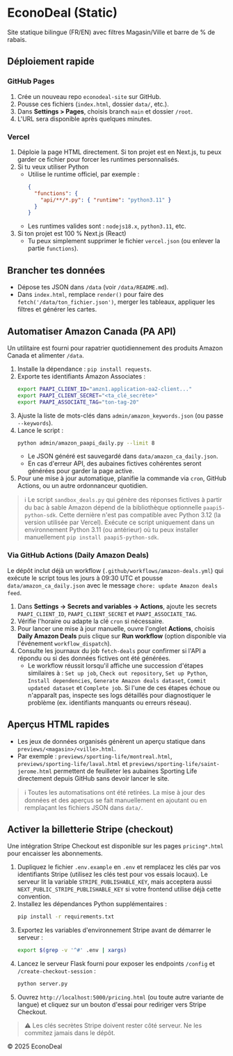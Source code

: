 # EconoDeal (Static)

Site statique bilingue (FR/EN) avec filtres Magasin/Ville et barre de % de rabais.

## Déploiement rapide

### GitHub Pages
1. Crée un nouveau repo `econodeal-site` sur GitHub.
2. Pousse ces fichiers (`index.html`, dossier `data/`, etc.).
3. Dans **Settings > Pages**, choisis branch `main` et dossier `/root`.
4. L'URL sera disponible après quelques minutes.

### Vercel
1. Déploie la page HTML directement. Si ton projet est en Next.js, tu peux garder ce fichier pour forcer les runtimes personnalisés.
2. Si tu veux utiliser Python
   - Utilise le runtime officiel, par exemple :
     ```json
     {
       "functions": {
         "api/**/*.py": { "runtime": "python3.11" }
       }
     }
     ```
   - Les runtimes valides sont : `nodejs18.x`, `python3.11`, etc.
3. Si ton projet est 100 % Next.js (React)
   - Tu peux simplement supprimer le fichier `vercel.json` (ou enlever la partie `functions`).

## Brancher tes données
- Dépose tes JSON dans `/data` (voir `/data/README.md`).
- Dans `index.html`, remplace `render()` pour faire des `fetch('/data/ton_fichier.json')`,
  merger les tableaux, appliquer les filtres et générer les cartes.

## Automatiser Amazon Canada (PA API)
Un utilitaire est fourni pour rapatrier quotidiennement des produits Amazon Canada
et alimenter `/data`.

1. Installe la dépendance : `pip install requests`.
2. Exporte tes identifiants Amazon Associates :
   ```bash
   export PAAPI_CLIENT_ID="amzn1.application-oa2-client..."
   export PAAPI_CLIENT_SECRET="<ta_clé_secrète>"
   export PAAPI_ASSOCIATE_TAG="ton-tag-20"
   ```
3. Ajuste la liste de mots-clés dans `admin/amazon_keywords.json` (ou passe `--keywords`).
4. Lance le script :
   ```bash
   python admin/amazon_paapi_daily.py --limit 8
   ```
   - Le JSON généré est sauvegardé dans `data/amazon_ca_daily.json`.
   - En cas d'erreur API, des aubaines fictives cohérentes seront générées pour garder
     la page active.
5. Pour une mise à jour automatique, planifie la commande via `cron`, GitHub Actions,
   ou un autre ordonnanceur quotidien.

> ℹ️ Le script `sandbox_deals.py` qui génère des réponses fictives à partir du
> bac à sable Amazon dépend de la bibliothèque optionnelle `paapi5-python-sdk`.
> Cette dernière n'est pas compatible avec Python 3.12 (la version utilisée par
> Vercel). Exécute ce script uniquement dans un environnement Python 3.11 (ou
> antérieur) où tu peux installer manuellement `pip install paapi5-python-sdk`.

### Via GitHub Actions (Daily Amazon Deals)

Le dépôt inclut déjà un workflow (`.github/workflows/amazon-deals.yml`) qui exécute
le script tous les jours à 09:30 UTC et pousse `data/amazon_ca_daily.json` avec le
message `chore: update Amazon deals feed`.

1. Dans **Settings → Secrets and variables → Actions**, ajoute les secrets
   `PAAPI_CLIENT_ID`, `PAAPI_CLIENT_SECRET` et `PAAPI_ASSOCIATE_TAG`.
2. Vérifie l'horaire ou adapte la clé `cron` si nécessaire.
3. Pour lancer une mise à jour manuelle, ouvre l'onglet **Actions**, choisis
   **Daily Amazon Deals** puis clique sur **Run workflow** (option disponible via
   l'événement `workflow_dispatch`).
4. Consulte les journaux du job `fetch-deals` pour confirmer si l'API a répondu ou
   si des données fictives ont été générées.
   - Le workflow réussit lorsqu'il affiche une succession d'étapes similaires à :
     `Set up job`, `Check out repository`, `Set up Python`, `Install dependencies`,
     `Generate Amazon deals dataset`, `Commit updated dataset` et `Complete job`.
     Si l'une de ces étapes échoue ou n'apparaît pas, inspecte ses logs détaillés
     pour diagnostiquer le problème (ex. identifiants manquants ou erreurs réseau).

## Aperçus HTML rapides
- Les jeux de données organisés génèrent un aperçu statique dans `previews/<magasin>/<ville>.html`.
- Par exemple : `previews/sporting-life/montreal.html`, `previews/sporting-life/laval.html` et
  `previews/sporting-life/saint-jerome.html` permettent de feuilleter les aubaines Sporting Life
  directement depuis GitHub sans devoir lancer le site.

> ℹ️ Toutes les automatisations ont été retirées. La mise à jour des données et des aperçus se fait
manuellement en ajoutant ou en remplaçant les fichiers JSON dans `data/`.

## Activer la billetterie Stripe (checkout)

Une intégration Stripe Checkout est disponible sur les pages `pricing*.html` pour encaisser les
abonnements.

1. Dupliquez le fichier `.env.example` en `.env` et remplacez les clés par vos identifiants Stripe
   (utilisez les clés test pour vos essais locaux). Le serveur lit la variable
   `STRIPE_PUBLISHABLE_KEY`, mais acceptera aussi `NEXT_PUBLIC_STRIPE_PUBLISHABLE_KEY` si votre
   frontend utilise déjà cette convention.
2. Installez les dépendances Python supplémentaires :
   ```bash
   pip install -r requirements.txt
   ```
3. Exportez les variables d'environnement Stripe avant de démarrer le serveur :
   ```bash
   export $(grep -v '^#' .env | xargs)
   ```
4. Lancez le serveur Flask fourni pour exposer les endpoints `/config` et
   `/create-checkout-session` :
   ```bash
   python server.py
   ```
5. Ouvrez `http://localhost:5000/pricing.html` (ou toute autre variante de langue) et cliquez sur
   un bouton d'essai pour rediriger vers Stripe Checkout.

> ⚠️ Les clés secrètes Stripe doivent rester côté serveur. Ne les commitez jamais dans le dépôt.

© 2025 EconoDeal
